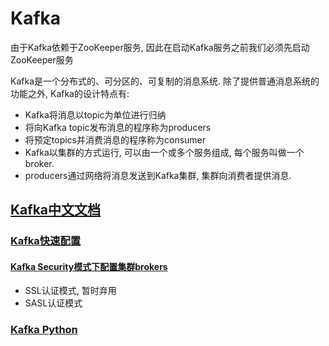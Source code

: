 # Kafka

由于Kafka依赖于ZooKeeper服务, 因此在启动Kafka服务之前我们必须先启动ZooKeeper服务

Kafka是一个分布式的、可分区的、可复制的消息系统. 除了提供普通消息系统的功能之外, Kafka的设计特点有:
- Kafka将消息以topic为单位进行归纳
- 将向Kafka topic发布消息的程序称为producers
- 将预定topics并消费消息的程序称为consumer
- Kafka以集群的方式运行, 可以由一个或多个服务组成, 每个服务叫做一个broker.
- producers通过网络将消息发送到Kafka集群, 集群向消费者提供消息.

## [Kafka中文文档](doc/Kafka%20Note.md)

### [Kafka快速配置](doc/Kafka%20Start.md)

#### [Kafka Security模式下配置集群brokers](doc/Kafka%20Security.md)
- SSL认证模式, 暂时弃用
- SASL认证模式

### [Kafka Python](doc/Kafka%20python.md)